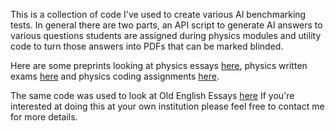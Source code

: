 This is a collection of code I've used to create various AI benchmarking tests. In general there are two parts, an API script to generate AI answers to various questions students are assigned during physics modules and utility code to turn those answers into PDFs that can be marked blinded. 

Here are some preprints looking at physics essays [here](https://arxiv.org/abs/2403.05458), physics written exams [here](https://arxiv.org/abs/2306.15609) and physics coding assignments [here](https://arxiv.org/abs/2403.16977). 

The same code was used to look at Old English Essays [here](https://doi.org/10.21203/rs.3.rs-3483059/v1) If you're interested at doing this at your own institution please feel free to contact me for more details.
